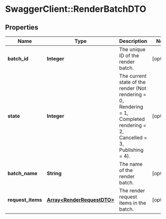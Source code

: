 # SwaggerClient::RenderBatchDTO

## Properties
Name | Type | Description | Notes
------------ | ------------- | ------------- | -------------
**batch_id** | **Integer** | The unique ID of the render batch. | [optional] 
**state** | **Integer** | The current state of the render (Not rendering &#x3D; 0, Rendering &#x3D; 1, Completed rendering &#x3D; 2, Cancelled &#x3D; 3, Publishing &#x3D; 4). | [optional] 
**batch_name** | **String** | The name of the render batch. | [optional] 
**request_items** | [**Array&lt;RenderRequestDTO&gt;**](RenderRequestDTO.md) | The render request items in the batch. | [optional] 


